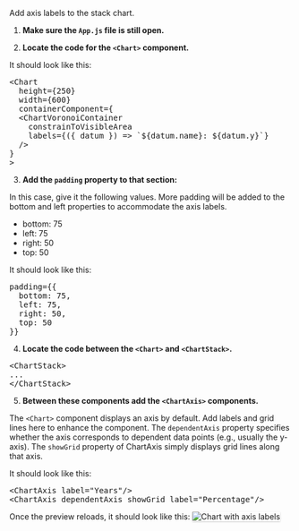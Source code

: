 Add axis labels to the stack chart.

1) <strong>Make sure the `App.js` file is still open.</strong>

2) <strong>Locate the code for the `<Chart>` component.</strong>

It should look like this:

<pre class="file">
&lt;Chart
  height={250}
  width={600}
  containerComponent={
  &lt;ChartVoronoiContainer
    constrainToVisibleArea
    labels={({ datum }) =&gt; `${datum.name}: ${datum.y}`}
  /&gt;
}
&gt;
</pre> 

3) <strong>Add the `padding` property to that section:</strong>

In this case, give it the following values. More padding will be added to the bottom and left properties to accommodate the axis labels.

- bottom: 75
- left: 75
- right: 50
- top: 50

It should look like this:

<pre class="file" data-target="clipboard">
padding={{
  bottom: 75,
  left: 75,
  right: 50,
  top: 50
}}
</pre>

4) <strong>Locate the code between the `<Chart>` and `<ChartStack>`.</strong>

<pre class="file">
&lt;ChartStack&gt;
...
&lt;/ChartStack&gt;
</pre>

5) <strong>Between these components add the `<ChartAxis>` components.</strong>

The `<Chart>` component displays an axis by default. Add labels and grid lines here to enhance the component.  The `dependentAxis` property specifies whether the axis corresponds to dependent data points (e.g., usually the y-axis).  The `showGrid` property of ChartAxis simply displays grid lines along that axis.

It should look like this:

<pre class="file" data-target="clipboard">
&lt;ChartAxis label=&quot;Years&quot;/&gt;
&lt;ChartAxis dependentAxis showGrid label=&quot;Percentage&quot;/&gt;
</pre>

Once the preview reloads, it should look like this:
<img src="stack-chart/assets/axis.png" alt="Chart with axis labels" style="box-shadow: rgba(3, 3, 3, 0.2) 0px 1.25px 2.5px 0px;" />